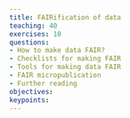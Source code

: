 ```yaml
---
title: FAIRification of data
teaching: 40
exercises: 10
questions:
- How to make data FAIR?
- Checklists for making FAIR
- Tools for making data FAIR
- FAIR micropublication
- Further reading 
objectives:
keypoints:
---
```






